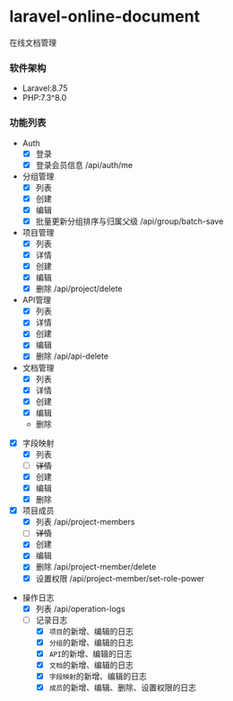 # laravel-online-document
在线文档管理


### 软件架构
- Laravel:8.75
- PHP:7.3^8.0


### 功能列表
- Auth
    - [X] 登录
    - [X] 登录会员信息 /api/auth/me
- 分组管理
    - [X] 列表
    - [X] 创建
    - [X] 编辑
    - [X] 批量更新分组排序与归属父级 /api/group/batch-save
- 项目管理 
    - [X] 列表
    - [X] 详情
    - [X] 创建
    - [X] 编辑
    - [X] 删除 /api/project/delete
- API管理 
    - [X] 列表
    - [X] 详情
    - [X] 创建
    - [X] 编辑
    - [X] 删除 /api/api-delete
- 文档管理 
    - [X] 列表
    - [X] 详情
    - [X] 创建
    - [X] 编辑
    - 删除
- [X] 字段映射
    - [X] 列表
    - [ ] ~~详情~~
    - [X] 创建
    - [X] 编辑
    - [X] 删除
- [X] 项目成员
    - [X] 列表 /api/project-members
    - [ ] ~~详情~~
    - [X] 创建
    - [X] 编辑
    - [X] 删除 /api/project-member/delete
    - [X] 设置权限 /api/project-member/set-role-power
- 操作日志
    - [X] 列表 /api/operation-logs
    - [ ] 记录日志
      - [X] `项目`的新增、编辑的日志
      - [X] `分组`的新增、编辑的日志
      - [X] `API`的新增、编辑的日志
      - [X] `文档`的新增、编辑的日志
      - [X] `字段映射`的新增、编辑的日志
      - [X] `成员`的新增、编辑、删除、设置权限的日志
